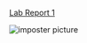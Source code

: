 
[Lab Report 1](lab-report-1-week-2.html)



![imposter picture](https://cdn.discordapp.com/attachments/406325541445042176/850266520869404672/20210603_222056.png)